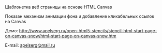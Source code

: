 Шаблонетка веб страницы на основе HTML Canvas

Показан механизм анимации фона и добавление кликабельных ссылок на Canvas

Демо: http://www.apelserg.ru/open-html5-stencils/stencil-html-start-page-on-canvas-snow/html-start-page-on-canvas-snow.htm

E-mail: apelserg@mail.ru

